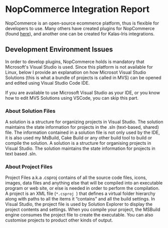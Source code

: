 # NopCommerce Integration Report
NopCommerce is an open-source ecommerce platform, thus is flexible for developers to use. Many others have created plugins for NopCommerce (found [here](https://www.nopcommerce.com/en/marketplace)), and another one can be created for Kalas-Iris integrations.

## Development Environment Issues
In order to develop plugins, NopCommerce holds is mandatory that Microsoft's Visual Studio is used. Since this platform is not available for Linux, below I provide an explanation on how Microsot Visual Studio Solutions (this is what a bundle of projects is called in MVS) can be opened and edited using Visual Studio Code IDE.

If you are available to use Microsoft Visual Studio as your IDE, or you know how to edit MVS Solutions using VSCode, you can skip this part.

### About Solution Files
A solution is a structure for organizing projects in Visual Studio. The solution maintains the state information for projects in the .sln (text-based, shared) file. The information contained in a solution file is not only used by the IDE,  it is also used my MsBuild, Cake Build or any other build tool to build or compile the solution. A solution is a structure for organising projects in Visual Studio. The solution maintains the state information for projects in text based .sln.

### About Project Files
Project Files a.k.a .csproj contains of all the source code files, icons, images, data files and anything else that will be compiled into an executable program or web site, or else is needed in order to perform the compilation. A project is an XML file (`*.csproj `) that defines a virtual folder hierarchy along with paths to all the items it “contains” and all the build settings. In Visual Studio, the project file is used by Solution Explorer to display the project contents and settings. When you compile your project, the MSBuild engine consumes the project file to create the executable. You can also customise projects to product other kinds of output.